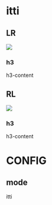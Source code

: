# itti

## LR

![](image/record.svg)

### h3

h3-content

## RL

![](image/record.svg)

### h3

h3-content





# CONFIG

## mode

itti